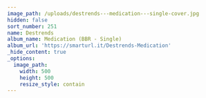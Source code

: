 ```yaml
---
image_path: /uploads/destrends---medication---single-cover.jpg
hidden: false
sort_number: 251
name: Destrends
album_name: Medication (BBR - Single)
album_url: 'https://smarturl.it/Destrends-Medication'
_hide_content: true
_options:
  image_path:
    width: 500
    height: 500
    resize_style: contain
---
```


